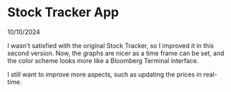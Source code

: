 # Stock Tracker App


10/10/2024


I wasn't satisfied with the original Stock Tracker, so I improved it in this second version. Now, the graphs are nicer as a time frame can be set, and the color scheme looks more like a Bloomberg Terminal interface. 

I still want to improve more aspects, such as updating the prices in real-time.
